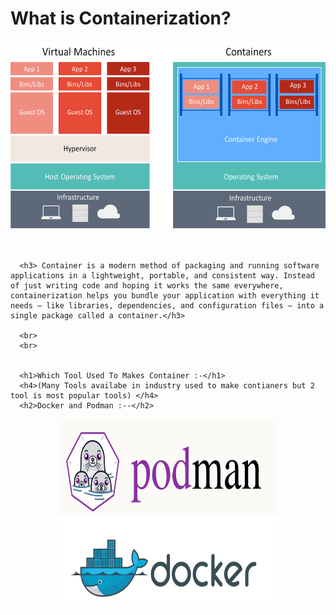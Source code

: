 <html>
  <head>
    <body>
      <h1>What is Containerization?</h1>
      <center><img src="containers-vs-virtual-machines-1024x551.png" width="600"  height="300"></center> 
      <br>
      <br>

      

      <h3> Container is a modern method of packaging and running software applications in a lightweight, portable, and consistent way. Instead of just writing code and hoping it works the same everywhere, containerization helps you bundle your application with everything it needs — like libraries, dependencies, and configuration files — into a single package called a container.</h3>

      <br>
      <br>
    

      <h1>Which Tool Used To Makes Container :-</h1>
      <h4>(Many Tools availabe in industry used to make contianers but 2 tool is most popular tools) </h4>
      <h2>Docker and Podman :--</h2>
<center><img src="Podman-vs.-Docker.png" width="350"  height="300"></center>
  </head>
</html>
